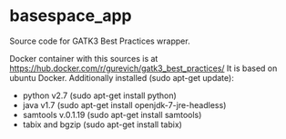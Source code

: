 # basespace_app
Source code for GATK3 Best Practices wrapper.

Docker container with this sources is at https://hub.docker.com/r/gurevich/gatk3_best_practices/
It is based on ubuntu Docker. Additionally installed (sudo apt-get update):
* python v2.7 (sudo apt-get install python)
* java v1.7 (sudo apt-get install openjdk-7-jre-headless)
* samtools v.0.1.19 (sudo apt-get install samtools)
* tabix and bgzip (sudo apt-get install tabix)